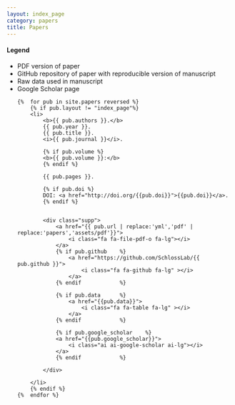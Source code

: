 ```yaml
---
layout: index_page
category: papers
title: Papers
---
```


<div class="bibliography">

<div class="legend">
	<h4>Legend</h4>
	<ul>
		<li><i class="fa fa-file-pdf-o fa-lg"></i> PDF version of paper</li>
		<li><i class="fa fa-github fa-lg" ></i> GitHub repository of paper with reproducible version of manuscript</li>
		<li><i class="fa fa-table fa-lg" ></i> Raw data used in manuscript</li>
		<li><i class="ai ai-google-scholar ai-lg"></i> Google Scholar page</li>
	</ul>
</div>

<ol>

	{%	for pub in site.papers reversed	%}
		{% if pub.layout != "index_page"%}
		<li>
			<b>{{ pub.authors }}.</b>
			{{ pub.year }}.
			{{ pub.title }}.
			<i>{{ pub.journal }}</i>.

			{% if pub.volume %}
			<b>{{ pub.volume }}:</b>
			{% endif %}

			{{ pub.pages }}.

			{% if pub.doi %}
			DOI: <a href="http://doi.org/{{pub.doi}}">{{pub.doi}}</a>.
			{% endif %}


			<div class="supp">
				<a href="{{ pub.url | replace:'yml','pdf' | replace:'papers','assets/pdf'}}">
					<i class="fa fa-file-pdf-o fa-lg"></i>
				</a>
				{% if pub.github	%}
					<a href="https://github.com/SchlossLab/{{ pub.github }}">
						<i class="fa fa-github fa-lg" ></i>
					</a>
				{% endif			%}

				{% if pub.data		%}
					<a href="{{pub.data}}">
						<i class="fa fa-table fa-lg" ></i>
					</a>
				{% endif			%}

				{% if pub.google_scholar	%}
				<a href="{{pub.google_scholar}}">
					<i class="ai ai-google-scholar ai-lg"></i>
				</a>
				{% endif			%}

			</div>

		</li>
		{% endif %}
	{%	endfor %}
</ol>
</div>
